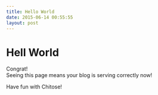 ```yaml
---
title: Hello World
date: 2015-06-14 00:55:55
layout: post
---
```


# Hell World

Congrat!  
Seeing this page means your blog is serving correctly now!

Have fun with Chitose!